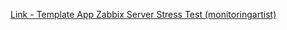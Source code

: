 [Link - Template App Zabbix Server Stress Test (monitoringartist)](https://github.com/monitoringartist/zabbix-server-stress-test)
